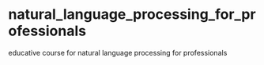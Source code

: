 # natural_language_processing_for_professionals
educative course for natural language processing for professionals
